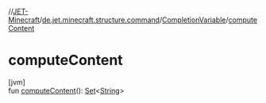 //[JET-Minecraft](../../../index.md)/[de.jet.minecraft.structure.command](../index.md)/[CompletionVariable](index.md)/[computeContent](compute-content.md)

# computeContent

[jvm]\
fun [computeContent](compute-content.md)(): [Set](https://kotlinlang.org/api/latest/jvm/stdlib/kotlin.collections/-set/index.html)&lt;[String](https://kotlinlang.org/api/latest/jvm/stdlib/kotlin/-string/index.html)&gt;
